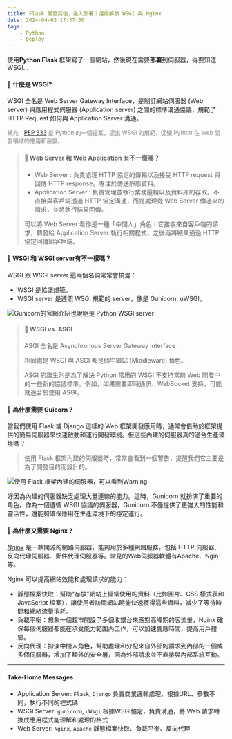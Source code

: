 ```yaml
---
title: Flask 開發完後，進入部署？還得解鎖 WSGI 與 Nginx
date: 2024-04-02 17:37:30
tags: 
    - Python
    - Deploy
---
```


使用**Python Flask** 框架寫了一個網站，然後現在需要**部署**到伺服器，得要知道WSGI...

<!-- more -->

#### 🔹 什麼是 WSGI?

WSGI 全名是 Web Server Gateway Interface，是制訂網站伺服器 (Web server) 與應用程式伺服器 (Application server) 之間的標準溝通協議，規範了 HTTP Request 如何與 Application Server 溝通。

<font size=2.5px color=#808080> 補充：[PEP 333](https://peps.python.org/pep-0333/) 是 Python 的一個提案，提出 WSGI 的規範，促使 Python 在 Web 開發領域的應用和發展。</font>

> #### 🔹 Web Server 和 Web Application 有不一樣嗎？
>
> - Web Server : 負責處理 HTTP 協定的傳輸以及接受 HTTP request 與回傳 HTTP response。專注於傳送靜態資料。
> - Application Server : 負責管理並執行業務邏輯以及資料庫的存取。不直接與客戶端透過 HTTP 協定溝通，而是處理從 Web Server 傳過來的請求，並將執行結果回傳。
>
> 可以將 Web Server 看作是一種「中間人」角色！它接收來自客戶端的請求，轉發給 Application Server 執行相關程式，之後再將結果通過 HTTP 協定回傳給客戶端。

#### 🔹 WSGI 和 WSGI server有不一樣嗎？

WSGI 跟 WSGI server 這兩個名詞常常會搞混：
- WSGI 是協議規範。
- WSGI server 是遵照 WSGI 規範的 server，像是 Gunicorn, uWSGI。

![Gunicorn的官網介紹也說明是 Python WSGI server](https://r2.easyimg.io/bh8mgaun3/截圖_2024-04-02_下午6.36.23.png)

> #### 🔹 WSGI vs. ASGI 
> ASGI 全名是 Asynchronous Server Gateway Interface
>
> 相同處是 WSGI 與 ASGI 都是個中繼站 (Middleware) 角色。
> 
> ASGI 的誕生則是為了解決 Python 常用的 WSGI 不支持當前 Web 開發中的一些新的協議標準。例如，如果需要即時通訊、WebSocket 支持，可能就適合於使用 ASGI。

#### 🔹 為什麼需要 Guicorn ?

當我們使用 Flask 或 Django 這樣的 Web 框架開發應用時，通常會借助於框架提供的簡易伺服器來快速啟動和運行開發環境。但這些內建的伺服器真的適合生產環境嗎？
> 使用 Flask 框架內建的伺服器時，常常會看到一個警告，提醒我們它主要是為了開發目的而設計的。

![使用 Flask 框架內建的伺服器，可以看到Ｗarning](https://r2.easyimg.io/fyrunws04/development_server.png)

好因為內建的伺服器缺乏處理大量連線的能力。這時，Gunicorn 就扮演了重要的角色。作為一個遵循 WSGI 協議的伺服器，Gunicorn 不僅提供了更強大的性能和靈活性，還能夠確保應用在生產環境下的穩定運行。

#### 🔹 為什麼又需要 Nginx ?

[Nginx](https://www.nginx.com/) 是一款開源的網路伺服器，能夠用於多種網路服務，包括 HTTP 伺服器、反向代理伺服器、郵件代理伺服器等。常見的Web伺服器軟體有Apache、Ngin等。

Nginx 可以提高網站效能和處理請求的能力：

- 靜態檔案快取：幫助“存放”網站上經常使用的資料（比如圖片、CSS 樣式表和 JavaScript 檔案），讓使用者訪問網站時能快速獲得這些資料，減少了等待時間和網絡流量消耗。
- 負載平衡：想象一個超市開設了多個收銀台來應對高峰期的客流量，Nginx 確保每個伺服器都能在承受能力範圍內工作，可以加速響應時間，提高用戶體驗。
- 反向代理：扮演中間人角色，幫助處理和分配來自外部的請求到內部的一個或多個伺服器，增加了額外的安全層，因為外部請求並不直接與內部系統互動。

<hr>

#### Take-Home Messages

- Application Server: `Flask`, `Django` 
負責商業邏輯處理、根據URL、參數不同，執行不同的程式碼
- WSGI Server: `gunicorn`, `uWsgi`
根據WSGI協定，負責溝通，將 Web 請求轉換成應用程式能理解和處理的格式
- Web Server: `Nginx`, `Apache`
靜態檔案快取、負載平衡、反向代理

